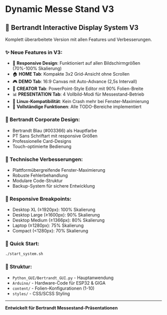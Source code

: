 # Dynamic Messe Stand V3

## 🚀 Bertrandt Interactive Display System V3

Komplett überarbeitete Version mit allen Features und Verbesserungen.

### ✨ Neue Features in V3:
- 🎨 **Responsive Design**: Funktioniert auf allen Bildschirmgrößen (70%-100% Skalierung)
- 🏠 **HOME Tab**: Kompakte 3x2 Grid-Ansicht ohne Scrollen
- 🎮 **DEMO Tab**: 16:9 Canvas mit Auto-Advance (2,5s Intervall)
- 🎨 **CREATOR Tab**: PowerPoint-Style Editor mit 90% Folien-Breite
- 📊 **PRESENTATION Tab**: 4 Vollbild-Modi für Messestand-Betrieb
- 🐧 **Linux-Kompatibilität**: Kein Crash mehr bei Fenster-Maximierung
- 💾 **Vollständige Funktionen**: Alle TODO-Bereiche implementiert

### 🎯 Bertrandt Corporate Design:
- Bertrandt Blau (#003366) als Hauptfarbe
- PT Sans Schriftart mit responsive Größen
- Professionelle Card-Designs
- Touch-optimierte Bedienung

### 🔧 Technische Verbesserungen:
- Plattformübergreifende Fenster-Maximierung
- Robuste Fehlerbehandlung
- Modulare Code-Struktur
- Backup-System für sichere Entwicklung

### 📱 Responsive Breakpoints:
- Desktop XL (≥1920px): 100% Skalierung
- Desktop Large (≥1600px): 90% Skalierung  
- Desktop Medium (≥1366px): 80% Skalierung
- Laptop (≥1280px): 75% Skalierung
- Compact (<1280px): 70% Skalierung

### 🚀 Quick Start:
```bash
./start_system.sh
```

### 📁 Struktur:
- `Python_GUI/Bertrandt_GUI.py` - Hauptanwendung
- `Arduino/` - Hardware-Code für ESP32 & GIGA
- `content/` - Folien-Konfigurationen (1-10)
- `styles/` - CSS/SCSS Styling

---
**Entwickelt für Bertrandt Messestand-Präsentationen**

